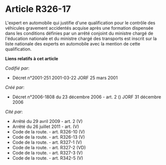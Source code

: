 # Article R326-17

L'expert en automobile qui justifie d'une qualification pour le contrôle des véhicules gravement accidentés acquise après une
formation dispensée dans les conditions définies par un arrêté conjoint du ministre chargé de l'éducation nationale et du
ministre chargé des transports est inscrit sur la liste nationale des experts en automobile avec la mention de cette
qualification.

**Liens relatifs à cet article**

_Codifié par_:

  - Décret n°2001-251 2001-03-22 JORF 25 mars 2001

_Créé par_:

  - Décret n°2006-1808 du 23 décembre 2006 - art. 2 () JORF 31 décembre 2006

_Cité par_:

  - Arrêté du 29 avril 2009 - art. 2 (V)
  - Arrêté du 26 juillet 2011 - art. (V)
  - Code de la route. - art. R326-10 (V)
  - Code de la route. - art. R326-13 (V)
  - Code de la route. - art. R327-1 (V)
  - Code de la route. - art. R327-2 (VD)
  - Code de la route. - art. R327-3 (V)
  - Code de la route. - art. R342-5 (V)
